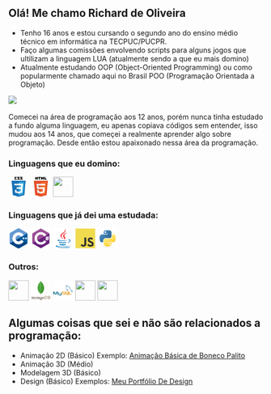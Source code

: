 ## Olá! Me chamo Richard de Oliveira 

- Tenho 16 anos e estou cursando o segundo ano do ensino médio técnico em informática na TECPUC/PUCPR.
- Faço algumas comissões envolvendo scripts para alguns jogos que ultilizam a linguagem LUA (atualmente sendo a que eu mais domino)
- Atualmente estudando OOP (Object-Oriented Programming) ou como popularmente chamado aqui no Brasil POO (Programação Orientada a Objeto)

<img src="https://media.discordapp.net/attachments/839153409730281475/991574133970325645/E09C45F1-D8BB-4B1A-817E-F68EDC54B99E.gif">

Comecei na área de programação aos 12 anos, porém nunca tinha estudado a fundo alguma linguagem,
eu apenas copiava códigos sem entender, isso mudou aos 14 anos, que começei a realmente aprender algo sobre programação.
Desde então estou apaixonado nessa área da programação.

<h3 align="left">
  Linguagens que eu domino:
</h3>

<p align="left">
  <img src="https://raw.githubusercontent.com/devicons/devicon/master/icons/css3/css3-original-wordmark.svg" width="40" height="40"/> 
  <img src="https://raw.githubusercontent.com/devicons/devicon/master/icons/html5/html5-original-wordmark.svg" width="40" height="40"/> 
  <img src="https://cdn.jsdelivr.net/gh/devicons/devicon/icons/lua/lua-plain-wordmark.svg" width="40" height="40"/>
</p>

<h3 align="left">
  Linguagens que já dei uma estudada:
</h3>

<p align="left">
  <img src="https://raw.githubusercontent.com/devicons/devicon/master/icons/cplusplus/cplusplus-original.svg" width="40" height="40"/> 
  <img src="https://raw.githubusercontent.com/devicons/devicon/master/icons/csharp/csharp-original.svg" width="40" height="40"/> 
  <img src="https://raw.githubusercontent.com/devicons/devicon/master/icons/java/java-original.svg" width="40" height="40"/> 
  <img src="https://raw.githubusercontent.com/devicons/devicon/master/icons/javascript/javascript-original.svg" width="40" height="40"/> 
  <img src="https://raw.githubusercontent.com/devicons/devicon/master/icons/python/python-original.svg" width="40" height="40"/> 
</p>

<h3 align="left">Outros:</h3>
<p align="left">
  <img src="https://cdn.worldvectorlogo.com/logos/arduino-1.svg" width="40" height="40"/>
  <img src="https://raw.githubusercontent.com/devicons/devicon/master/icons/mongodb/mongodb-original-wordmark.svg" width="40" height="40"/>
  <img src="https://raw.githubusercontent.com/devicons/devicon/master/icons/mysql/mysql-original-wordmark.svg" width="40" height="40"/>
  <img src="https://www.vectorlogo.zone/logos/unity3d/unity3d-icon.svg" width="40" height="40"/>
  <img src="https://raw.githubusercontent.com/kenangundogan/fontisto/036b7eca71aab1bef8e6a0518f7329f13ed62f6b/icons/svg/brand/unreal-engine.svg" width="40" height="40"/>
</p>

 ## Algumas coisas que sei e não são relacionados a programação:
 
- Animação 2D (Básico) Exemplo:
<a href="https://www.youtube.com/watch?v=kTCOsM6OZEE&t=10s&ab_channel=RichanheGamer">Animação Básica de Boneco Palito</a>
- Animação 3D (Médio)
- Modelagem 3D (Básico)
- Design (Básico) Exemplos:
<a href="https://www.artstation.com/richanhe">Meu Portfólio De Design</a>
